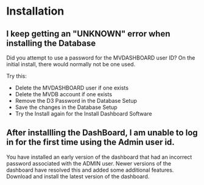 # Installation

## I keep getting an "UNKNOWN" error when installing the Database

Did you attempt to use a password for the MVDASHBOARD user ID? On the initial install, there would normally not be one used.

Try this:

* Delete the MVDASHBOARD user if one exists
* Delete the MVDB account if one exists
* Remove the D3 Password in the Database Setup
* Save the changes in the Database Setup
* Try the Install again for the Install Dashboard Software

## After installling the DashBoard, I am unable to log in for the first time using the Admin user id.

You have installed an early version of the dashboard that had an incorrect password associated with the ADMIN user. Newer versions of the dashboard have resolved this and added some additional features. Download and install the latest version of the dashboard.